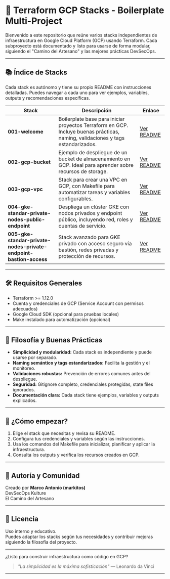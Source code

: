 # 🚀 Terraform GCP Stacks - Boilerplate Multi-Project

Bienvenido a este repositorio que reúne varios stacks independientes de infraestructura en Google Cloud Platform (GCP) usando Terraform. Cada subproyecto está documentado y listo para usarse de forma modular, siguiendo el "Camino del Artesano" y las mejores prácticas DevSecOps.

---

## 📚 Índice de Stacks

Cada stack es autónomo y tiene su propio README con instrucciones detalladas. Puedes navegar a cada uno para ver ejemplos, variables, outputs y recomendaciones específicas.

| Stack | Descripción | Enlace |
|-------|-------------|--------|
| **001-welcome** | Boilerplate base para iniciar proyectos Terraform en GCP. Incluye buenas prácticas, naming, validaciones y tags estandarizados. | [Ver README](./001-welcome/README.md) |
| **002-gcp-bucket** | Ejemplo de despliegue de un bucket de almacenamiento en GCP. Ideal para aprender sobre recursos de storage. | [Ver README](./002-gcp-bucket/README.md) |
| **003-gcp-vpc** | Stack para crear una VPC en GCP, con Makefile para automatizar tareas y variables configurables. | [Ver README](./003-gcp-vpc/README.md) |
| **004-gke-standar-private-nodes-public-endpoint** | Despliega un clúster GKE con nodos privados y endpoint público, incluyendo red, roles y cuentas de servicio. | [Ver README](./004-gke-standar-private-nodes-public-endpoint/README.md) |
| **005-gke-standar-private-nodes-private-endpoint-bastion-access** | Stack avanzado para GKE privado con acceso seguro vía bastión, redes privadas y protección de recursos. | [Ver README](./005-gke-standar-private-nodes-private-endpoint-bastion-access/README.md) |

---

## 🛠️ Requisitos Generales

- Terraform >= 1.12.0
- Cuenta y credenciales de GCP (Service Account con permisos adecuados)
- Google Cloud SDK (opcional para pruebas locales)
- Make instalado para automatización (opcional)

---

## 🧩 Filosofía y Buenas Prácticas

- **Simplicidad y modularidad:** Cada stack es independiente y puede usarse por separado.
- **Naming semántico y tags estandarizados:** Facilita la gestión y el monitoreo.
- **Validaciones robustas:** Prevención de errores comunes antes del despliegue.
- **Seguridad:** Gitignore completo, credenciales protegidas, state files ignorados.
- **Documentación clara:** Cada stack tiene ejemplos, variables y outputs explicados.

---

## 🚦 ¿Cómo empezar?

1. Elige el stack que necesitas y revisa su README.
2. Configura tus credenciales y variables según las instrucciones.
3. Usa los comandos del Makefile para inicializar, planificar y aplicar la infraestructura.
4. Consulta los outputs y verifica los recursos creados en GCP.

---

## 🤝 Autoría y Comunidad

Creado por **Marco Antonio (markitos)**  
DevSecOps Kulture  
El Camino del Artesano

---

## 📄 Licencia

Uso interno y educativo.  
Puedes adaptar los stacks según tus necesidades y contribuir mejoras siguiendo la filosofía del proyecto.

---

¿Listo para construir infraestructura como código en GCP?  
> *"La simplicidad es la máxima sofisticación"* — Leonardo da Vinci

---
